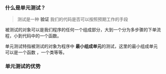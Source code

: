 ### 什么是单元测试？
> 测试是一种 **验证** 我们的代码是否可以按照预期工作的手段

被测试的对象可以是我们程序的任何一个组成部分，大到一个分为多步骤的下单流程，小到代码中的一个函数。

单元测试特指被测试的对象为程序中 **最小组成单元**的测试，这里的最小组成单元可以是一个函数 ，一个类等等。

### 单元测试的优势
